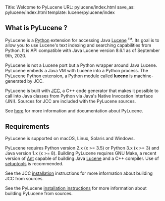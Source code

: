 Title: Welcome to PyLucene
URL: pylucene/index.html
save_as: pylucene/index.html
template: lucene/pylucene/index

## What is PyLucene ?

PyLucene is a [Python](https://www.python.org) extension for accessing Java
[Lucene](https://lucene.apache.org/java/)
<span style="vertical-align: super; font-size: xx-small">TM</span>. Its goal
is to allow you to use Lucene's text indexing and searching capabilities from
Python. It is API compatible with Java Lucene version 8.6.1 as of September 9th,
2020.

PyLucene is not a Lucene port but a Python wrapper around Java Lucene. PyLucene
embeds a Java VM with Lucene into a Python process. The PyLucene Python extension,
a Python module called **lucene** is machine-generated by JCC.

PyLucene is built with [JCC](jcc/index.html), a C++ code generator that makes it
possible to call into Java classes from Python via Java's Native Invocation
Interface (JNI). Sources for JCC are included with the PyLucene sources.

See [here](features.html) for more information and documentation about PyLucene.

## Requirements

PyLucene is supported on macOS, Linux, Solaris and Windows.

PyLucene requires Python version 2.x (x >= 3.5) or Python 3.x (x >= 3) and Java
version 1.x (x >= 8). Building PyLucene requires GNU Make, a recent version of
[Ant](https://ant.apache.org) capable of building Java
[Lucene](https://lucene.apache.org/java/) and a C++ compiler. Use of
[setuptools](https://pypi.python.org/pypi/setuptools) is recommended.

See the JCC [installation](jcc/install.html) instructions for more information
about building JCC from sources.

See the PyLucene [installation instructions](install.html) for more information
about building PyLucene from sources.
